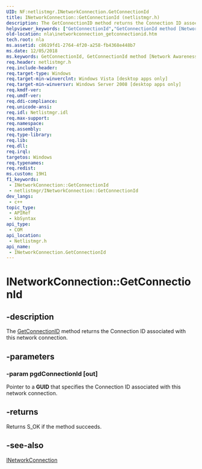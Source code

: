 ```yaml
---
UID: NF:netlistmgr.INetworkConnection.GetConnectionId
title: INetworkConnection::GetConnectionId (netlistmgr.h)
description: The GetConnectionID method returns the Connection ID associated with this network connection.
helpviewer_keywords: ["GetConnectionId","GetConnectionId method [Network Awareness]","GetConnectionId method [Network Awareness]","INetworkConnection interface","INetworkConnection interface [Network Awareness]","GetConnectionId method","INetworkConnection.GetConnectionId","INetworkConnection::GetConnectionId","netlistmgr/INetworkConnection::GetConnectionId","nla.inetworkconnection_getconnectionid"]
old-location: nla\inetworkconnection_getconnectionid.htm
tech.root: nla
ms.assetid: c8619fd1-2764-4f20-a258-fb4368e448b7
ms.date: 12/05/2018
ms.keywords: GetConnectionId, GetConnectionId method [Network Awareness], GetConnectionId method [Network Awareness],INetworkConnection interface, INetworkConnection interface [Network Awareness],GetConnectionId method, INetworkConnection.GetConnectionId, INetworkConnection::GetConnectionId, netlistmgr/INetworkConnection::GetConnectionId, nla.inetworkconnection_getconnectionid
req.header: netlistmgr.h
req.include-header: 
req.target-type: Windows
req.target-min-winverclnt: Windows Vista [desktop apps only]
req.target-min-winversvr: Windows Server 2008 [desktop apps only]
req.kmdf-ver: 
req.umdf-ver: 
req.ddi-compliance: 
req.unicode-ansi: 
req.idl: Netlistmgr.idl
req.max-support: 
req.namespace: 
req.assembly: 
req.type-library: 
req.lib: 
req.dll: 
req.irql: 
targetos: Windows
req.typenames: 
req.redist: 
ms.custom: 19H1
f1_keywords:
 - INetworkConnection::GetConnectionId
 - netlistmgr/INetworkConnection::GetConnectionId
dev_langs:
 - c++
topic_type:
 - APIRef
 - kbSyntax
api_type:
 - COM
api_location:
 - Netlistmgr.h
api_name:
 - INetworkConnection.GetConnectionId
---
```


# INetworkConnection::GetConnectionId


## -description

The <a href="https://docs.microsoft.com/windows/desktop/api/netlistmgr/nf-netlistmgr-inetworkconnection-getadapterid">GetConnectionID</a> method returns the Connection ID associated with this network connection.

## -parameters

### -param pgdConnectionId [out]

Pointer to a <b>GUID</b> that specifies the Connection ID associated with this network connection.

## -returns

Returns S_OK if the method succeeds.

## -see-also

<a href="https://docs.microsoft.com/windows/desktop/api/netlistmgr/nn-netlistmgr-inetworkconnection">INetworkConnection</a>

